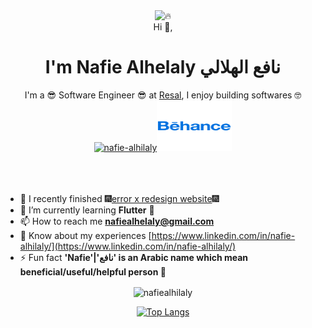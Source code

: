 <div width="full" align="center">
<img  src="https://media.giphy.com/media/3otPoHqjMbo6JJ1FMk/giphy.gif" alt="🔥" height="200" width="600"  />
</div>


<div align="center"> Hi 👋,</div><h1 align="center">I'm Nafie Alhelaly نافع الهلالي</h1>
<div align="center">I'm a 😎 Software Engineer 😎 at <a href="https://www.linkedin.com/company/resal/mycompany/">Resal</a>, I enjoy building softwares 🤓</div>
<div align="center"><a href="https://linkedin.com/in/nafie-alhilaly" target="blank"><img a src="https://raw.githubusercontent.com/rahuldkjain/github-profile-readme-generator/master/src/images/icons/Social/linked-in-alt.svg" alt="nafie-alhilaly" height="60" width="80" /></a><a href="https://www.behance.net/n-alhelaly" target="blank"><img src="https://raw.githubusercontent.com/devicons/devicon/1119b9f84c0290e0f0b38982099a2bd027a48bf1/icons/behance/behance-original-wordmark.svg" alt="nafie-alhilaly on behance" height="80" width="120" /></a></div>

<br />
<br />
<br />

- 🔭 I recently finished 🎆[error x redesign website](https://error-x-team-website.vercel.app/)🎆
- 🌱 I’m currently learning **Flutter** 📱
- 📫 How to reach me **nafiealhelaly@gmail.com**
- 📄 Know about my experiences [https://www.linkedin.com/in/nafie-alhilaly/](https://www.linkedin.com/in/nafie-alhilaly/)
- ⚡ Fun fact **'Nafie'|'نافع' is an Arabic name which mean beneficial/useful/helpful person 🤗**





<div align="center">
<p><img align="center" src="https://github-readme-stats.vercel.app/api?username=nafiealhilaly&show_icons=true&locale=en&count_private=true&include_all_commits=true&custom_title=stats" alt="nafiealhilaly" /></p>

[![Top Langs](https://github-readme-stats.vercel.app/api/top-langs/?username=NafieAlhilaly&layout=compact&count_private=true)](https://github.com/anuraghazra/github-readme-stats)
</div>
